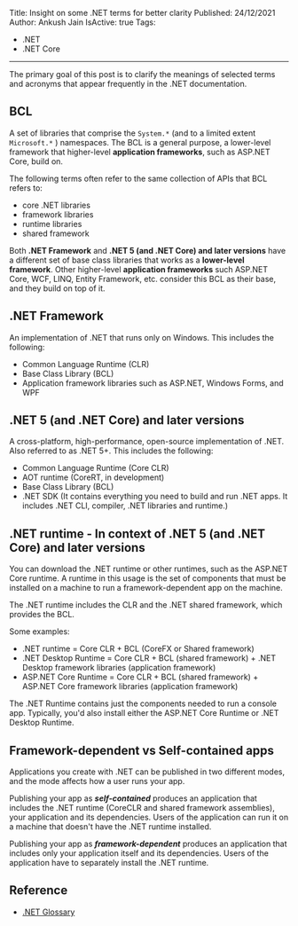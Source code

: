 Title: Insight on some .NET terms for better clarity
Published: 24/12/2021
Author: Ankush Jain
IsActive: true
Tags:
  - .NET 
  - .NET Core
---
The primary goal of this post is to clarify the meanings of selected terms and acronyms that appear frequently in the .NET documentation.

## BCL
A set of libraries that comprise the `System.*` (and to a limited extent `Microsoft.*` ) namespaces. The BCL is a general purpose, a lower-level framework that higher-level **application frameworks**, such as ASP.NET Core, build on.

The following terms often refer to the same collection of APIs that BCL refers to:
*   core .NET libraries
*   framework libraries
*   runtime libraries
*   shared framework

Both **.NET Framework** and **.NET 5 (and .NET Core) and later versions** have a different set of base class libraries that works as a **lower-level framework**. Other higher-level **application frameworks** such ASP.NET Core, WCF, LINQ, Entity Framework, etc. consider this BCL as their base, and they build on top of it.

## .NET Framework
An implementation of .NET that runs only on Windows. This includes the following:
*   Common Language Runtime (CLR)
*   Base Class Library (BCL)
*   Application framework libraries such as ASP.NET, Windows Forms, and WPF


## .NET 5 (and .NET Core) and later versions
A cross-platform, high-performance, open-source implementation of .NET. Also referred to as .NET 5+. This includes the following: 
*   Common Language Runtime (Core CLR)
*   AOT runtime (CoreRT, in development) 
*   Base Class Library (BCL)
*   .NET SDK  (It contains everything you need to build and run .NET apps. It includes .NET CLI, compiler, .NET libraries and runtime.)

## .NET runtime - In context of  .NET 5 (and .NET Core) and later versions
You can download the .NET runtime or other runtimes, such as the ASP.NET Core runtime. A runtime in this usage is the set of components that must be installed on a machine to run a framework-dependent app on the machine.

The .NET runtime includes the CLR and the .NET shared framework, which provides the BCL.

Some examples:
*   .NET runtime = Core CLR + BCL (CoreFX or Shared framework)
*   .NET Desktop Runtime = Core CLR + BCL (shared framework) + .NET Desktop framework libraries (application framework)
*   ASP.NET Core Runtime =  Core CLR + BCL (shared framework) + ASP.NET Core framework libraries (application framework)

The .NET Runtime contains just the components needed to run a console app. Typically, you'd also install either the ASP.NET Core Runtime or .NET Desktop Runtime.

## Framework-dependent vs Self-contained apps
Applications you create with .NET can be published in two different modes, and the mode affects how a user runs your app.

Publishing your app as ***self-contained*** produces an application that includes the .NET runtime (CoreCLR and shared framework assemblies), your application and its dependencies. Users of the application can run it on a machine that doesn't have the .NET runtime installed.

Publishing your app as ***framework-dependent*** produces an application that includes only your application itself and its dependencies. Users of the application have to separately install the .NET runtime.

## Reference
*   [.NET Glossary](https://docs.microsoft.com/en-us/dotnet/standard/glossary)


                